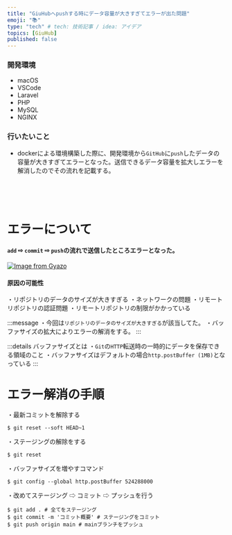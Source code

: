 ```yaml
---
title: "GiuHubへpushする時にデータ容量が大きすぎてエラーが出た問題"
emoji: "📚"
type: "tech" # tech: 技術記事 / idea: アイデア
topics: [GiuHub]
published: false
---
```

### 開発環境
- macOS
- VSCode
- Laravel
- PHP
- MySQL
- NGINX

### 行いたいこと
- dockerによる環境構築した際に、開発環境から`GitHub`に`push`したデータの容量が大きすぎてエラーとなった。送信できるデータ容量を拡大しエラーを解消したのでその流れを記載する。


<br>
<br>
<br>

# エラーについて
#### `add` ⇨ `commit` ⇨ `push`の流れで送信したところエラーとなった。
[![Image from Gyazo](https://i.gyazo.com/477c16a29afa79ef368dba807598d700.png)](https://gyazo.com/477c16a29afa79ef368dba807598d700)
#### 原因の可能性
・リポジトリのデータのサイズが大きすぎる
・ネットワークの問題
・リモートリポジトリの認証問題
・リモートリポジトリの制限がかかっている

:::message
・今回は`リポジトリのデータのサイズが大きすぎる`が該当してた。
・バッファサイズの拡大によりエラーの解消をする。
:::

:::details バッファサイズとは
・`Git`の`HTTP`転送時の一時的にデータを保存できる領域のこと
・バッファサイズはデフォルトの場合`http.postBuffer (1MB)`となっている
:::

# エラー解消の手順
・最新コミットを解除する
```
$ git reset --soft HEAD~1 
```
・ステージングの解除をする
```
$ git reset
```
・バッファサイズを増やすコマンド
```:ターミナル
$ git config --global http.postBuffer 524288000
```

・改めてステージング ⇨ コミット ⇨ プッシュを行う
```
$ git add . # 全てをステージング
$ git commit -m 'コミット概要' # ステージングをコミット
$ git push origin main # mainブランチをプッシュ
```



<br>
<br>
<br>